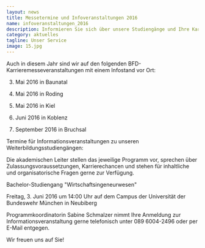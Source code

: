 ```yaml
---
layout: news
title: Messetermine und Infoveranstaltungen 2016
name: infoveranstaltungen_2016
description: Informieren Sie sich über unsere Studiengänge und Ihre Karrierechancen mit den casc-Weiterbildungsprogrammen.
category: aktuelles
tagline: Unser Service
image: 15.jpg
---
```


Auch in diesem Jahr sind wir auf den folgenden BFD-Karrieremesseveranstaltungen mit einem Infostand vor Ort:

3. Mai 2016 in Baunatal

11. Mai 2016 in Roding

26. Mai 2016 in Kiel

2. Juni 2016 in Koblenz

27. September 2016 in Bruchsal


Termine für Informationsveranstaltungen zu unseren Weiterbildungsstudiengängen:

Die akademischen Leiter stellen das jeweilige Programm vor, sprechen über Zulassungsvoraussetzungen, Karrierechancen und stehen für inhaltliche und organisatorische Fragen gerne zur Verfügung.

Bachelor-Studiengang "Wirtschaftsingeneurwesen"

Freitag, 3. Juni 2016 um 14:00 Uhr auf dem Campus der Universität der Bundeswehr München in Neubiberg

Programmkoordinatorin Sabine Schmalzer nimmt Ihre Anmeldung zur Informationsveranstaltung gerne telefonisch unter 089 6004-2496 oder per  E-Mail entgegen.

Wir freuen uns auf Sie!